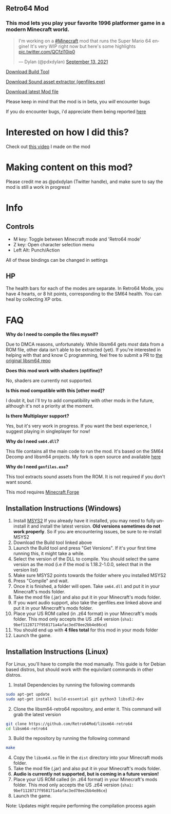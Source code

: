 ## Retro64 Mod
### This mod lets you play your favorite 1996 platformer game in a modern Minecraft world.

<blockquote class="twitter-tweet"><p lang="en" dir="ltr">I&#39;m working on a <a href="https://twitter.com/hashtag/Minecraft?src=hash&amp;ref_src=twsrc%5Etfw">#Minecraft</a> mod that runs the Super Mario 64 engine! It&#39;s very WIP right now but here&#39;s some highlights <a href="https://t.co/QCfzl10ip0">pic.twitter.com/QCfzl10ip0</a></p>&mdash; Dylan (@pdxdylan) <a href="https://twitter.com/pdxdylan/status/1437538144728064002?ref_src=twsrc%5Etfw">September 13, 2021</a></blockquote> <script async src="https://platform.twitter.com/widgets.js" charset="utf-8"></script>

[Download Build Tool](https://github.com/Retro64Mod/retro64-GUI-build-utility/releases)

[Download Sound asset extractor (genfiles.exe)](https://github.com/Retro64Mod/sm64_asset_builder/releases)

[Download latest Mod file](https://github.com/Retro64Mod/Retro64Mod/releases)

Please keep in mind that the mod is in beta, you *will* encounter bugs

If you do encounter bugs, i'd appreciate them being reported [here](https://github.com/Retro64Mod/Retro64Mod.github.io/issues)

# Interested on how I did this?
Check out [this video](https://youtu.be/2yWKqc2rmHI) I made on the mod

# Making content on this mod?

Please credit me as @pdxdylan (Twitter handle), and make sure to say the mod is still a work in progress!

# Info
## Controls
- M key: Toggle between Minecraft mode and 'Retro64 mode'
- Z key: Open character selection menu
- Left Alt: Punch/Action

All of these bindings can be changed in settings

## HP
The health bars for each of the modes are separate. In Retro64 Mode, you have 4 hearts, or 8 hit points, corresponding to the SM64 health. You can heal by collecting XP orbs.

# FAQ

**Why do I need to compile the files myself?**

Due to DMCA reasons, unfortunately. While libsm64 gets *most* data from a ROM file, other data isn't able to be extracted (yet). If you're interested in helping with that and know C programming, feel free to submit a PR to [the original libsm64 repo](https://github.com/libsm64/libsm64)

**Does this mod work with shaders \(optifine\)?**

No, shaders are currently not supported.

**Is this mod compatible with this \[other mod\]?**

I doubt it, but i'll try to add compatibility with other mods in the future, although it's not a priority at the moment.

**Is there Multiplayer support?**

Yes, but it's very work in progress. If you want the best experience, I suggest playing in singleplayer for now!

**Why do I need `sm64.dll`?**

This file contains all the main code to run the mod. It's based on the SM64 Decomp and libsm64 projects. My fork is open source and available [here](https://github.com/Retro64Mod/libsm64-retro64)

**Why do I need `genfiles.exe`?**

This tool extracts sound assets from the ROM. It is not required if you don't want sound.

This mod requires [Minecraft Forge](https://files.minecraftforge.net/net/minecraftforge/forge/)

## Installation Instructions (Windows)
1. Install [MSYS2](https://www.msys2.org/) If you already have it installed, you may need to fully un-install it and install the latest version. **Old versions sometimes do not work properly**. So if you are encountering issues, be sure to re-install MSYS2
2. Download the Build tool linked above
3. Launch the Build tool and press "Get Versions". If it's your first time running this, it might take a while.
4. Select the version of the DLL to compile. You should select the same version as the mod (i.e if the mod is 1.18.2-1.0.0, select that in the version list)
5. Make sure MSYS2 points towards the folder where you installed MSYS2
6. Press "Compile" and wait.
7. Once it is finished, a folder will open. Take `sm64.dll` and put it in your Minecraft's mods folder.
8. Take the mod file (.jar) and also put it in your Minecraft's mods folder.
9. If you want audio support, also take the genfiles.exe linked above and put it in your Minecraft's mods folder.
10. Place your US ROM called (in .z64 format) in your Minecraft's mods folder. This mod only accepts the US .z64 version (`sha1: 9bef1128717f958171a4afac3ed78ee2bb4e86ce`)
11. You should end up with **4 files total** for this mod in your mods folder
12. Launch the game. 

## Installation Instructions (Linux)
For Linux, you'll have to compile the mod manually. This guide is for Debian based distros, but should work with the equivilant commands in other distros.
1. Install Dependencies by running the following commands
```sh
sudo apt-get update
sudo apt-get install build-essential git python3 libsdl2-dev
```
2. Clone the libsm64-retro64 repository, and enter it. This command will grab the latest version
```sh
git clone https://github.com/Retro64Mod/libsm64-retro64
cd libsm64-retro64
```
3. Build the repository by running the following command
```sh
make
```
4. Copy the `libsm64.so` file in the `dist` directory into your Minecraft mods folder.
5. Take the mod file (.jar) and also put it in your Minecraft's mods folder.
6. **Audio is currently not supported, but is coming in a future version!**
7. Place your US ROM called (in .z64 format) in your Minecraft's mods folder. This mod only accepts the US .z64 version (`sha1: 9bef1128717f958171a4afac3ed78ee2bb4e86ce`)
8. Launch the game. 

Note: Updates might require performing the compilation process again
